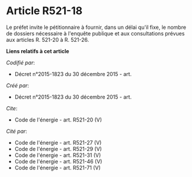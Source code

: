 # Article R521-18

Le préfet invite le pétitionnaire à fournir, dans un délai qu'il fixe, le nombre de dossiers nécessaire à l'enquête publique
et aux consultations prévues aux articles R. 521-20 à R. 521-26.

**Liens relatifs à cet article**

_Codifié par_:

  - Décret n°2015-1823 du 30 décembre 2015 - art.

_Créé par_:

  - Décret n°2015-1823 du 30 décembre 2015 - art.

_Cite_:

  - Code de l'énergie - art. R521-20 (V)

_Cité par_:

  - Code de l'énergie - art. R521-27 (V)
  - Code de l'énergie - art. R521-29 (V)
  - Code de l'énergie - art. R521-31 (V)
  - Code de l'énergie - art. R521-46 (V)
  - Code de l'énergie - art. R521-71 (V)
